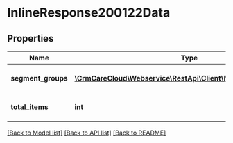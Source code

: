 # InlineResponse200122Data

## Properties
Name | Type | Description | Notes
------------ | ------------- | ------------- | -------------
**segment_groups** | [**\CrmCareCloud\Webservice\RestApi\Client\Model\SegmentGroup[]**](SegmentGroup.md) | List of all segment groups | [optional] 
**total_items** | **int** | Count of all found segments | [optional] 

[[Back to Model list]](../../README.md#documentation-for-models) [[Back to API list]](../../README.md#documentation-for-api-endpoints) [[Back to README]](../../README.md)

